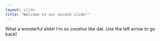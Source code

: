 ```yaml
---
layout: slide
title: "Welcome to our second slide!"
---
```

What a wonderful slide! I'm so *creative* like dat.
Use the left arrow to go back!
